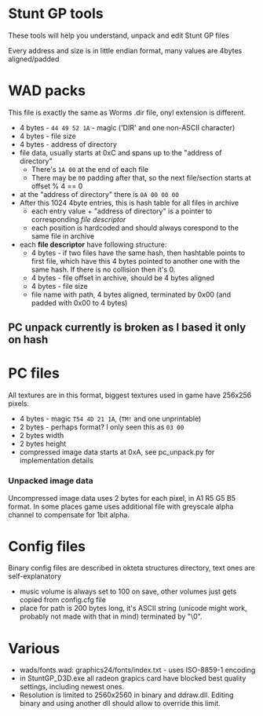 Stunt GP tools
==
These tools will help you understand, unpack and edit Stunt GP files

Every address and size is in little endian format, many values are 4bytes aligned/padded

# WAD packs
This file is exactly the same as Worms .dir file, onyl extension is different.  

* 4 bytes - `44 49 52 1A` - magic ('DIR' and one non-ASCII character)
* 4 bytes - file size
* 4 bytes - address of directory
* file data, usually starts at 0xC and spans up to the "address of directory"
    * There's `1A 00` at the end of each file
    * There may be `00` padding after that, so the next file/section starts at offset % 4 == 0
* at the "address of directory" there is `0A 00 00 00`
* After this 1024 4byte entries, this is hash table for all files in archive
    * each entry value + "address of directory" is a pointer to corresponding *file descriptor*
    * each position is hardcoded and should always corespond to the same file in archive
* each **file descriptor** have following structure:
    * 4 bytes - if two files have the same hash, then hashtable points to first file, which have this 4 bytes pointed to another one with the same hash. If there is no collision then it's 0.
    * 4 bytes - file offset in archive, should be 4 bytes aligned
    * 4 bytes - file size
    * file name with path, 4 bytes aligned, terminated by 0x00 (and padded with 0x00 to 4 bytes)

## PC unpack currently is broken as I based it only on hash

# PC files
All textures are in this format, biggest textures used in game have 256x256 pixels.

* 4 bytes - magic `T54 4D 21 1A`, (`TM!` and one unprintable)
* 2 bytes - perhaps format? I only seen this as `03 00`
* 2 bytes width
* 2 bytes height
* compressed image data starts at 0xA, see pc_unpack.py for implementation details

### Unpacked image data
Uncompressed image data uses 2 bytes for each pixel, in A1 R5 G5 B5 format. In some places game uses additional file with greyscale alpha channel to compensate for 1bit alpha.

# Config files
Binary config files are described in okteta structures directory, text ones are self-explanatory

* music volume is always set to 100 on save, other volumes just gets copied from config.cfg file
* place for path is 200 bytes long, it's ASCII string (unicode might work, probably not made with that in mind) terminated by "\0".

# Various

* wads/fonts.wad: graphics24/fonts/index.txt - uses ISO-8859-1 encoding
* in StuntGP_D3D.exe all radeon grapics card have blocked best quality settings, including newest ones.
* Resolution is limited to 2560x2560 in binary and ddraw.dll. Editing binary and using another dll should allow to override this limit.